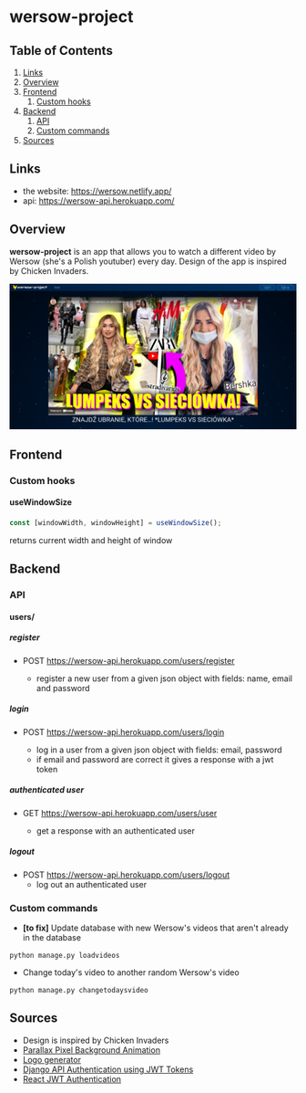 # wersow-project

## Table of Contents

1. [Links](#links)
1. [Overview](#overview)
1. [Frontend](#frontend)
   1. [Custom hooks](#custom-hooks)
1. [Backend](#backend)
   1. [API](#api)
   1. [Custom commands](#custom-commands)
1. [Sources](#sources)

## Links

- the website: https://wersow.netlify.app/
- api: https://wersow-api.herokuapp.com/

## Overview

**wersow-project** is an app that allows you to watch a different video by Wersow (she's a Polish youtuber) every day. Design of the app is inspired by Chicken Invaders.

![Screenshot of the](screenshot.png)

## Frontend

### Custom hooks

#### useWindowSize

```javascript
const [windowWidth, windowHeight] = useWindowSize();
```

returns current width and height of window

## Backend

### API

#### users/

##### register

- POST https://wersow-api.herokuapp.com/users/register

  - register a new user from a given json object with fields: name, email and password

##### login

- POST https://wersow-api.herokuapp.com/users/login

  - log in a user from a given json object with fields: email, password
  - if email and password are correct it gives a response with a jwt token

##### authenticated user

- GET https://wersow-api.herokuapp.com/users/user

  - get a response with an authenticated user

##### logout

- POST https://wersow-api.herokuapp.com/users/logout
  - log out an authenticated user

### Custom commands

- **[to fix]** Update database with new Wersow's videos that aren't already in the database

```
python manage.py loadvideos
```

- Change today's video to another random Wersow's video

```
python manage.py changetodaysvideo
```

## Sources

- Design is inspired by Chicken Invaders
- [Parallax Pixel Background Animation](https://youtu.be/aywzn9cf-_U)
- [Logo generator](https://logo.com/)
- [Django API Authentication using JWT Tokens](https://youtu.be/PUzgZrS_piQ)
- [React JWT Authentication](https://youtu.be/OUP-urBy1k4)
